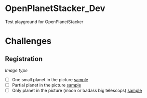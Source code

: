 # OpenPlanetStacker_Dev
Test playground for OpenPlanetStacker

# Challenges 

## Registration 
*Image type*
- [ ] One small planet in the picture [sample](https://www.astrobin.com/ynkp18/?q=saturn)
- [ ] Partial planet in the picture [sample](https://www.astrobin.com/s3zr4w/?q=moon)
- [ ] Only planet in the picture (moon or badass big telescops) [sample](https://www.astrobin.com/vofd5q/?q=moon)
